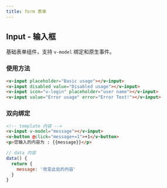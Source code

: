 ```yaml
---
title: form 表单
---
```


## Input - 输入框
基础表单组件，支持 `v-model` 绑定和原生事件。

### 使用方法

<ClientOnly>
  <input-demo1></input-demo1>
</ClientOnly>

```HTML
<v-input placeholder="Basic usage"></v-input>
<v-input disabled value="Disabled usage"></v-input>
<v-input icon="v-login" placeholder="user name"></v-input>
<v-input value="Error usage" error="Error Text!"></v-input>
```

### 双向绑定

<ClientOnly>
  <input-demo2></input-demo2>
</ClientOnly>

```HTML
<!-- template 内容 -->
<v-input v-model="message"></v-input>
<v-button @click="message+=1">+1</v-button>
<p>您输入的内容为 : {{message}}</p>
```

```js
// data 内容
data() {
  return {
    message: '改变此处的内容'
  }
}
```